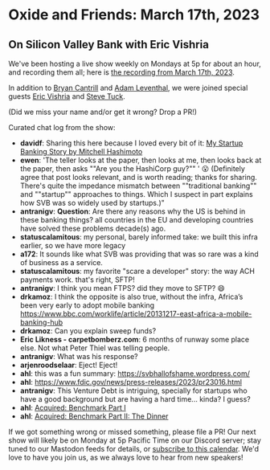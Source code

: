 # Oxide and Friends: March 17th, 2023

## On Silicon Valley Bank with Eric Vishria

We've been hosting a live show weekly on Mondays at 5p for about an hour,
and recording them all; here is
[the recording from March 17th, 2023](https://youtu.be/pYrlCv-bwDk).

In addition to
[Bryan Cantrill](https://mastodon.social/@bcantrill) and
[Adam Leventhal](https://mastodon.social/@ahl),
we were joined special guests
[Eric Vishria](https://twitter.com/ericvishria) and
[Steve Tuck](https://hachyderm.io/@sdtuck).

(Did we miss your name and/or get it wrong? Drop a PR!)

Curated chat log from the show:

- **davidf**: Sharing this here because I loved every bit of it: [My Startup Banking Story by Mitchell Hashimoto](https://mitchellh.com/writing/my-startup-banking-story)
- **ewen**: 'The teller looks at the paper, then looks at me, then looks back at the paper, then asks ""Are you the HashiCorp guy?"" ' 😮 
(Definitely agree that post looks relevant, and is worth reading; thanks for sharing.    There's quite the impedance mismatch between ""traditional banking"" and ""startup"" approaches to things.  Which I suspect in part explains how SVB was so widely used by startups.)"
- **antranigv**: **Question**: Are there any reasons why the US is behind in these banking things? all countries in the EU and developing countries have solved these problems decade(s) ago.
- **statuscalamitous**: my personal, barely informed take: we built this infra earlier, so we have more legacy
- **a172**: It sounds like what SVB was providing that was so rare was a kind of business as a service.
- **statuscalamitous**: my favorite "scare a developer" story: the way ACH payments work. that's right, SFTP!
- **antranigv**: I think you mean FTPS? did they move to SFTP? 😄
- **drkamoz**: I think the opposite is also true, without the infra, Africa’s been very early to adopt mobile banking https://www.bbc.com/worklife/article/20131217-east-africa-a-mobile-banking-hub
- **drkamoz**: Can you explain sweep funds?
- **Eric Likness - carpetbomberz.com**: 6 months of runway some place else. Not what Peter Thiel was telling people.
- **antranigv**: What was his response?
- **arjenroodselaar**: Eject! Eject!
- **ahl**: this was a fun summary: https://svbhallofshame.wordpress.com/
- **ahl**: https://www.fdic.gov/news/press-releases/2023/pr23016.html
- **antranigv**: This Venture Debt is intriguing, specially for startups who have a good background but are having a hard time... kinda? I guess?
- **ahl**: [Acquired: Benchmark Part I](https://www.acquired.fm/episodes/benchmark-capital)
- **ahl**: [Acquired: Benchmark Part II: The Dinner](https://www.acquired.fm/episodes/benchmark-part-ii-the-dinner)

If we got something wrong or missed something, please file a PR!
Our next show will likely be on Monday at 5p Pacific Time on our Discord
server; stay tuned to our Mastodon feeds for details, or [subscribe to this
calendar](https://sesh.fyi/api/calendar/v2/iMdFbuFRupMwuTiwvXswNU.ics).  We'd
love to have you join us, as we always love to hear from new speakers!


